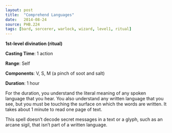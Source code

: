 ```yaml
---
layout: post
title:  "Comprehend Languages"
date:   2014-08-24
source: PHB.224
tags: [bard, sorcerer, warlock, wizard, level1, ritual]
---
```


**1st-level divination (ritual)**

**Casting Time**: 1 action

**Range**: Self

**Components**: V, S, M (a pinch of soot and salt)

**Duration**: 1 hour

For the duration, you understand the literal meaning of any spoken language that you hear. You also understand any written language that you see, but you must be touching the surface on which the words are written. It takes about 1 minute to read one page of text. 

This spell doesn’t decode secret messages in a text or a glyph, such as an arcane sigil, that isn’t part of a written language.
